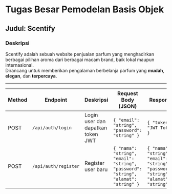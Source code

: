 # Tugas Besar Pemodelan Basis Objek

## **Judul**: Scentify

### **Deskripsi**
Scentify adalah sebuah website penjualan parfum yang menghadirkan berbagai pilihan aroma dari berbagai macam brand, baik lokal maupun internasional.  
Dirancang untuk memberikan pengalaman berbelanja parfum yang **mudah**, **elegan**, dan **terpercaya**.

---

| **Method** | **Endpoint**         | **Deskripsi**                     | **Request Body (JSON)**                                                             | **Response**                                                                        | **Notes**                               |
| ---------- | -------------------- | --------------------------------- | ----------------------------------------------------------------------------------- | ----------------------------------------------------------------------------------- | --------------------------------------- |
| POST       | `/api/auth/login`    | Login user dan dapatkan token JWT | `{ "email": "string", "password": "string" }`                                       | `{ "token": "JWT Token" }`                                                          | Login untuk mendapatkan token           |
| POST       | `/api/auth/register` | Register user baru                | `{ "nama": "string", "email": "string", "password": "string", "alamat": "string" }` | `{ "nama": "string", "email": "string", "password": "string", "alamat": "string" }` | Registrasi user baru (admin atau buyer) |



